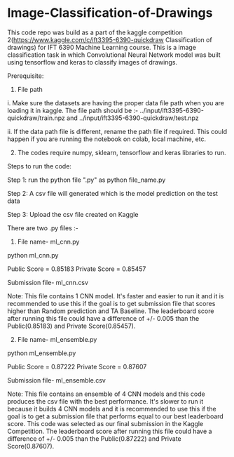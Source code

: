 # Image-Classification-of-Drawings

This code repo was build as a part of the kaggle competition 2(https://www.kaggle.com/c/ift3395-6390-quickdraw Classification of drawings) for IFT 6390 Machine Learning course. This is a image classification task in which Convolutional Neural Network model was built using tensorflow and keras to classify images of drawings.

Prerequisite:

1. File path

i.  Make sure the datasets are having the proper data file path when you are loading it in kaggle. The file path should be :- 
../input/ift3395-6390-quickdraw/train.npz and ../input/ift3395-6390-quickdraw/test.npz

ii. If the data path file is different, rename the path file if required. This could happen if you are running the notebook on colab, local machine, etc.

2. The codes require numpy, sklearn, tensorflow and keras libraries to run.

Steps to run the code:

Step 1: run the python file ".py" as python file_name.py

Step 2: A csv file will generated which is the model prediction on the test data

Step 3: Upload the csv file created on Kaggle

There are two .py files :-

1. File name- ml_cnn.py

python ml_cnn.py

Public Score = 0.85183
Private Score = 0.85457

Submission file- ml_cnn.csv

Note: This file contains 1 CNN model. It's faster and easier to run it and it is recommended to use this if the goal is to get submission file that scores higher than Random prediction and TA Baseline. 
The leaderboard score after running this file could have a difference of +/- 0.005 than the Public(0.85183) and Private Score(0.85457).

2. File name- ml_ensemble.py

python ml_ensemble.py

Public Score = 0.87222
Private Score = 0.87607

Submission file- ml_ensemble.csv

Note: This file contains an ensemble of 4 CNN models and this code produces the csv file with the best performance. It's slower to run it because it builds 4 CNN models and it is recommended to use this if the goal is to get a submission file that performs equal to our best leaderboard score. This code was selected as our final submission in the Kaggle Competition. 
The leaderboard score after running this file could have a difference of +/- 0.005 than the Public(0.87222) and Private Score(0.87607).
